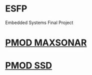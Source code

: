 # ESFP
Embedded Systems Final Project 

# [PMOD MAXSONAR](https://digilent.com/shop/pmod-maxsonar-maxbotix-ultrasonic-range-finder/)
# [PMOD SSD](https://digilent.com/shop/pmod-ssd-seven-segment-display/) 


